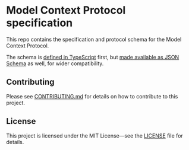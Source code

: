 # Model Context Protocol specification

This repo contains the specification and protocol schema for the Model Context Protocol.

The schema is [defined in TypeScript](schema/2025-03-26/schema.ts) first, but
[made available as JSON Schema](schema/2025-03-26/schema.json) as well, for wider
compatibility.

## Contributing

Please see [CONTRIBUTING.md](CONTRIBUTING.md) for details on how to contribute to this
project.

## License

This project is licensed under the MIT License—see the [LICENSE](LICENSE) file for
details.
